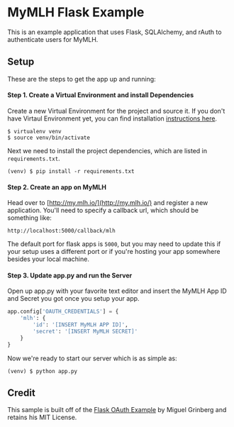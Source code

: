 # MyMLH Flask Example

This is an example application that uses Flask, SQLAlchemy, and rAuth to
authenticate users for MyMLH.

## Setup

These are the steps to get the app up and running:

#### Step 1. Create a Virtual Environment and install Dependencies

Create a new Virtual Environment for the project and source it.  If you don't have Virtaul Environment yet, you can find installation [instructions here](https://virtualenv.readthedocs.org/en/latest/).

```
$ virtualenv venv
$ source venv/bin/activate
```

Next we need to install the project dependencies, which are listed in `requirements.txt`.

```
(venv) $ pip install -r requirements.txt
```

#### Step 2. Create an app on MyMLH

Head over to [http://my.mlh.io/](http://my.mlh.io/) and register a new application.  You'll need to specify a callback url, which should be something like:

```
http://localhost:5000/callback/mlh
```

The default port for flask apps is `5000`, but you may need to update this if your setup uses a different port or if you're hosting your app somewhere besides your local machine.

#### Step 3. Update app.py and run the Server

Open up app.py with your favorite text editor and insert the MyMLH App ID and Secret you got once you setup your app.

```python
app.config['OAUTH_CREDENTIALS'] = {
    'mlh': {
        'id': '[INSERT MyMLH APP ID]',
        'secret': '[INSERT MyMLH SECRET]'
    }
}
```

Now we're ready to start our server which is as simple as:

```
(venv) $ python app.py
```

## Credit

This sample is built off of the [Flask OAuth Example](https://github.com/miguelgrinberg/flask-oauth-example) by Miguel
Grinberg and retains his MIT License.
